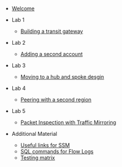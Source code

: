 - [Welcome](init.md)
- Lab 1

  - [Building a transit gateway](Lab1Instructions.md)

- Lab 2

  - [Adding a second account](Lab2Instructions.md)

- Lab 3

  - [Moving to a hub and spoke desgin](Lab3Instructions.md)

- Lab 4

  - [Peering with a second region](Lab4Instructions.md)

- Lab 5

  - [Packet Inspection with Traffic Mirroring](Lab5Instructions.md)

- Additional Material

  - [Useful links for SSM](UsefulLinks.md)
  - [SQL commands for Flow Logs](SQLAthena.md)
  - [Testing matrix](testingmatrix.md)



